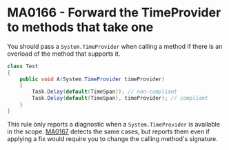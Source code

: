 # MA0166 - Forward the TimeProvider to methods that take one

You should pass a `System.TimeProvider` when calling a method if there is an overload of the method that supports it.

````csharp
class Test
{
    public void A(System.TimeProvider timeProvider)
    {
        Task.Delay(default(TimeSpan)); // non-compliant
        Task.Delay(default(TimeSpan), timeProvider); // compliant
    }
}
````

This rule only reports a diagnostic when a `System.TimeProvider` is available in the scope. [MA0167](MA0167.md) detects the same cases, but reports them even if applying a fix would require you to change the calling method's signature.
